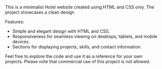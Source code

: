 
This is a minimalist Hotel website created using HTML and CSS only. The project showcases a clean design

Features:
- Simple and elegant design with HTML and CSS.
- Responsiveness for seamless viewing on desktops, tablets, and mobile devices.
- Sections for displaying projects, skills, and contact information.

Feel free to explore the code and use it as a reference for your own projects. Please note that commercial use of this project is not allowed.
